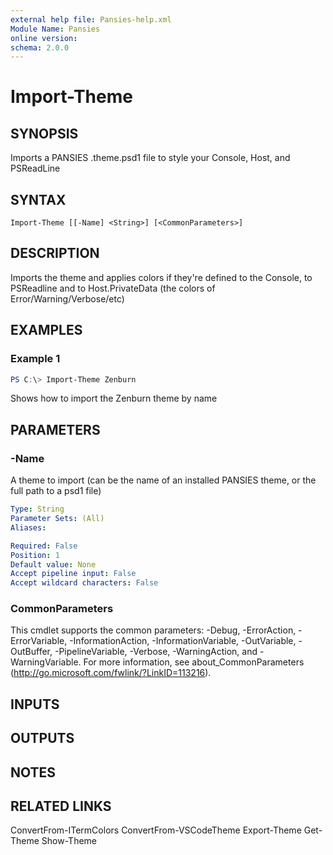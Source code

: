 ```yaml
---
external help file: Pansies-help.xml
Module Name: Pansies
online version:
schema: 2.0.0
---
```


# Import-Theme

## SYNOPSIS
Imports a PANSIES .theme.psd1 file to style your Console, Host, and PSReadLine

## SYNTAX

```
Import-Theme [[-Name] <String>] [<CommonParameters>]
```

## DESCRIPTION
Imports the theme and applies colors if they're defined to the Console, to PSReadline and to Host.PrivateData (the colors of Error/Warning/Verbose/etc)

## EXAMPLES

### Example 1
```powershell
PS C:\> Import-Theme Zenburn
```

Shows how to import the Zenburn theme by name

## PARAMETERS

### -Name
A theme to import (can be the name of an installed PANSIES theme, or the full path to a psd1 file)

```yaml
Type: String
Parameter Sets: (All)
Aliases:

Required: False
Position: 1
Default value: None
Accept pipeline input: False
Accept wildcard characters: False
```

### CommonParameters
This cmdlet supports the common parameters: -Debug, -ErrorAction, -ErrorVariable, -InformationAction, -InformationVariable, -OutVariable, -OutBuffer, -PipelineVariable, -Verbose, -WarningAction, and -WarningVariable. For more information, see about_CommonParameters (http://go.microsoft.com/fwlink/?LinkID=113216).

## INPUTS

## OUTPUTS

## NOTES

## RELATED LINKS
ConvertFrom-ITermColors
ConvertFrom-VSCodeTheme
Export-Theme
Get-Theme
Show-Theme